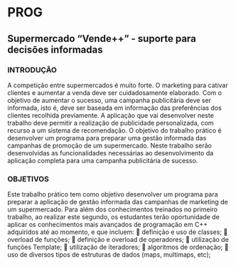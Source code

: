 # PROG

## Supermercado “Vende++” - suporte para decisões informadas

### INTRODUÇÃO
A competição entre supermercados é muito forte. O marketing para cativar clientes e aumentar a venda
deve ser cuidadosamente elaborado. Com o objetivo de aumentar o sucesso, uma campanha publicitária
deve ser informada, isto é, deve ser baseada em informação das preferências dos clientes recolhida
previamente. A aplicação que vai desenvolver neste trabalho deve permitir a realização de publicidade
personalizada, com recurso a um sistema de recomendação. O objetivo do trabalho prático é desenvolver
um programa para preparar uma gestão informada das campanhas de promoção de um supermercado.
Neste trabalho serão desenvolvidas as funcionalidades necessárias ao desenvolvimento da aplicação
completa para uma campanha publicitária de sucesso.

### OBJETIVOS
Este trabalho prático tem como objetivo desenvolver um programa para preparar a aplicação de gestão
informada das campanhas de marketing de um supermercado.
Para além dos conhecimentos treinados no primeiro trabalho, ao realizar este segundo, os estudantes terão
oportunidade de aplicar os conhecimentos mais avançados de programação em C++ adquiridos até ao
momento, e que incluem:
 definição e uso de classes;
 overload de funções;
 definição e overload de operadores;
 utilização de funções Template;
 utilização de iteradores;
 algoritmos de ordenação;
 uso de diversos tipos de estruturas de dados (maps, multimaps, etc);
